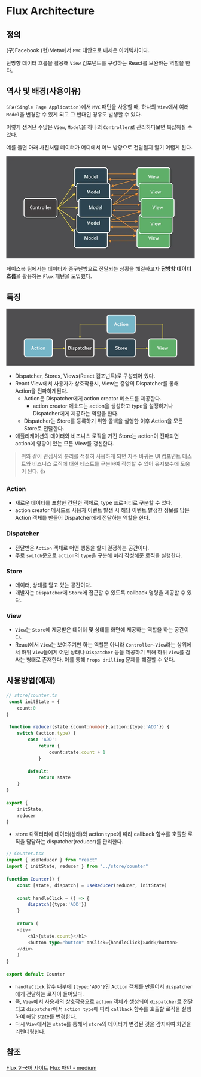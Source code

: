 # Flux Architecture

## 정의

(구)Facebook (현)Meta에서 `MVC` 대안으로 내세운 아키텍처이다.

단방향 데이터 흐름을 활용해 `View` 컴포넌트를 구성하는 React를 보완하는 역할을 한다.

## 역사 및 배경(사용이유)

`SPA(Single Page Application)`에서 `MVC` 패턴을 사용할 때, 하나의 `View`에서 여러 `Model`을 변경할 수 있게 되고 그 반대인 경우도 발생할 수 있다.

이렇게 생겨난 수많은 `View`, `Model`을 하나의 `Controller`로 관리하다보면 복잡해질 수 있다.

예를 들면 아래 사진처럼 데이터가 어디에서 어느 방향으로 전달될지 알기 어렵게 된다.

![MVC 문제점](/img/mvc%20problem.webp)

페이스북 팀에서는 데이터가 중구난방으로 전달되는 상황을 해결하고자 **단방향 데이터 흐름**을 활용하는 `Flux` 패턴을 도입했다.

## 특징

![Flux 패턴](/img/flux.png)

- Dispatcher, Stores, Views(React 컴포넌트)로 구성되어 있다.
- React View에서 사용자가 상호작용시, View는 중앙의 Dispatcher를 통해 Action을 전파하게된다.
	- Action은 Dispatcher에게 action creator 메소드를 제공한다.
		- action creator 메소드는 action을 생성하고 type을 설정하거나 Dispatcher에게 제공하는 역할을 한다.
	- Dispatcher는 Store를 등록하기 위한 콜백을 실행한 이후 Action을 모든 Store로 전달한다.
- 애플리케이션의 데이터와 비즈니스 로직을 가진 Store는 action이 전파되면 action에 영향이 있는 모든 View를 갱신한다.

> 위와 같이 관심사의 분리를 적절히 사용하게 되면 자주 바뀌는 UI 컴포넌트 테스트와 비즈니스 로직에 대한 테스트를 구분하여 작성할 수 있어 유지보수에 도움이 된다. 👍

### Action

- 새로운 데이터를 포함한 간단한 객체로, type 프로퍼티로 구분할 수 있다.
- action creator 메서드로 사용자 이벤트 발생 시 해당 이벤트 발생한 정보를 담은 Action 객체를 만들어 Dispatcher에게 전달하는 역할을 한다.

### Dispatcher

- 전달받은 `Action` 객체로 어떤 행동을 할지 결정하는 공간이다.
- 주로 `switch`문으로 `action`의 `type`을 구분해 미리 작성해준 로직을 실행한다.

### Store

- 데이터, 상태를 담고 있는 공간이다.
- 개발자는 `Dispatcher`에 `Store`에 접근할 수 있도록 callback 명령을 제공할 수 있다.

### View

- `View`는 `Store`에 제공받은 데이터 및 상태를 화면에 제공하는 역할을 하는 공간이다.
- React에서 `View`는 보여주기만 하는 역할뿐 아니라 `Controller-View`라는 상위에서 하위 `View`들에게 어떤 상태나 `Dispatcher` 등을 제공하기 위해 하위 `View`를 감싸는 형태로 존재한다. 이를 통해 `Props drilling` 문제를 해결할 수 있다.

## 사용방법(예제)

```ts
// store/counter.ts
 const initState = {
	count:0
}

 function reducer(state:{count:number},action:{type:'ADD'}) {
	switch (action.type) {
		case 'ADD':
			return {
				count:state.count + 1
			}

		default:
			return state
	}
}

export {
	initState,
	reducer
}
```

- store 디렉터리에 데이터(상태)와 action type에 따라 callback 함수를 호출할 로직을 담담하는 dispatcher(reducer)를 관리한다.

```ts
// Counter.tsx
import { useReducer } from "react"
import { initState, reducer } from "../store/counter"

function Counter() {
	const [state, dispatch] = useReducer(reducer, initState)

	const handleClick = () => {
		dispatch({type:'ADD'})
	}

	return (
	<div>
		<h1>{state.count}</h1>
		<button type="button" onClick={handleClick}>Add</button>
	</div>
	)
}

export default Counter
```

- `handleClick` 함수 내부에 `{type:'ADD'}`인 `Action` 객체를 만들어서 `dispatcher`에게 전달하는 로직이 들어있다.
- 즉, `View`에서 사용자의 상호작용으로 `action` 객체가 생성되어 `dispatcher`로 전달되고 `dispatcher`에서 `action type`에 따라 `callback` 함수를 호출할 로직을 실행하여 해당 state를 변경한다.
- 다시 `View`에서는 `state`를 통해서 `store`의 데이터가 변경된 것을 감지하여 화면을 리렌더링한다.

## 참조

[Flux 한국어 사이트](https://haruair.github.io/flux/docs/overview.html)
[Flux 패턴 - medium](https://medium.com/hcleedev/web-react-flux-%ED%8C%A8%ED%84%B4-88d6caa13b5b)